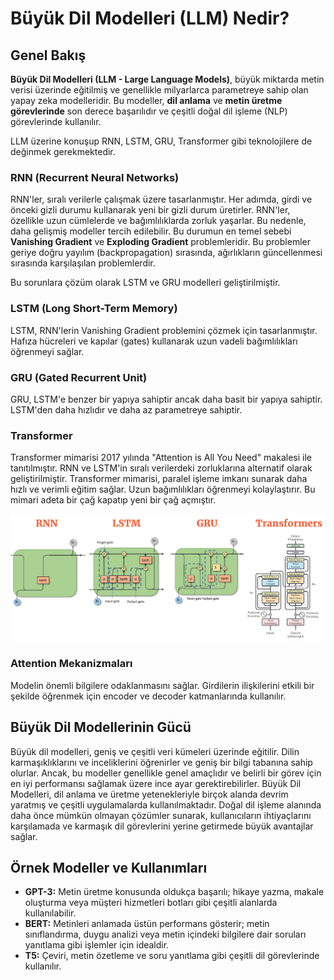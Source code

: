 # Büyük Dil Modelleri (LLM) Nedir?

## Genel Bakış

**Büyük Dil Modelleri (LLM - Large Language Models)**, büyük miktarda metin verisi üzerinde eğitilmiş ve genellikle milyarlarca parametreye sahip olan yapay zeka modelleridir. Bu modeller, **dil anlama** ve **metin üretme görevlerinde** son derece başarılıdır ve çeşitli doğal dil işleme (NLP) görevlerinde kullanılır.

LLM üzerine konuşup RNN, LSTM, GRU, Transformer gibi teknolojilere de değinmek gerekmektedir.

### RNN (Recurrent Neural Networks)

RNN'ler, sıralı verilerle çalışmak üzere tasarlanmıştır. Her adımda, girdi ve önceki gizli durumu kullanarak yeni bir gizli durum üretirler.
RNN'ler, özellikle uzun cümlelerde ve bağımlılıklarda zorluk yaşarlar. Bu nedenle, daha gelişmiş modeller tercih edilebilir. Bu durumun en temel sebebi **Vanishing Gradient** ve **Exploding Gradient** problemleridir.
Bu problemler geriye doğru yayılım (backpropagation) sırasında, ağırlıkların güncellenmesi sırasında karşılaşılan problemlerdir.

Bu sorunlara çözüm olarak LSTM ve GRU modelleri geliştirilmiştir.

### LSTM (Long Short-Term Memory)

LSTM, RNN'lerin Vanishing Gradient problemini çözmek için tasarlanmıştır. Hafıza hücreleri ve kapılar (gates) kullanarak uzun vadeli bağımlılıkları öğrenmeyi sağlar.

### GRU (Gated Recurrent Unit)

GRU, LSTM'e benzer bir yapıya sahiptir ancak daha basit bir yapıya sahiptir. LSTM'den daha hızlıdır ve daha az parametreye sahiptir.

### Transformer

Transformer mimarisi 2017 yılında "Attention is All You Need" makalesi ile tanıtılmıştır. RNN ve LSTM'in sıralı verilerdeki zorluklarına alternatif olarak geliştirilmiştir.
Transformer mimarisi, paralel işleme imkanı sunarak daha hızlı ve verimli eğitim sağlar. Uzun bağımlılıkları öğrenmeyi kolaylaştırır.
Bu mimari adeta bir çağ kapatıp yeni bir çağ açmıştır.

![RNN-GRU-LSTM-Tranformer Temsili](./imgs/rnn-lstm-gru-transformers.png)

### Attention Mekanizmaları

Modelin önemli bilgilere odaklanmasını sağlar. Girdilerin ilişkilerini etkili bir şekilde öğrenmek için encoder ve decoder katmanlarında kullanılır.

## Büyük Dil Modellerinin Gücü

Büyük dil modelleri, geniş ve çeşitli veri kümeleri üzerinde eğitilir. Dilin karmaşıklıklarını ve inceliklerini öğrenirler ve geniş bir bilgi tabanına sahip olurlar. Ancak, bu modeller genellikle genel amaçlıdır ve belirli bir görev için en iyi performansı sağlamak üzere ince ayar gerektirebilirler.
Büyük Dil Modelleri, dil anlama ve üretme yetenekleriyle birçok alanda devrim yaratmış ve çeşitli uygulamalarda kullanılmaktadır. Doğal dil işleme alanında daha önce mümkün olmayan çözümler sunarak, kullanıcıların ihtiyaçlarını karşılamada ve karmaşık dil görevlerini yerine getirmede büyük avantajlar sağlar.

## Örnek Modeller ve Kullanımları

- **GPT-3:** Metin üretme konusunda oldukça başarılı; hikaye yazma, makale oluşturma veya müşteri hizmetleri botları gibi çeşitli alanlarda kullanılabilir.
- **BERT:** Metinleri anlamada üstün performans gösterir; metin sınıflandırma, duygu analizi veya metin içindeki bilgilere dair soruları yanıtlama gibi işlemler için idealdir.
- **T5:** Çeviri, metin özetleme ve soru yanıtlama gibi çeşitli dil görevlerinde kullanılır.
